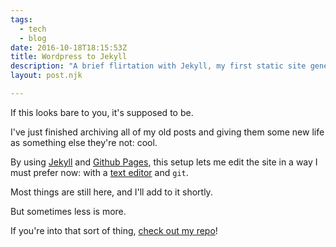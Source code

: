 ```yaml
---
tags:
  - tech
  - blog
date: 2016-10-18T18:15:53Z
title: Wordpress to Jekyll
description: "A brief flirtation with Jekyll, my first static site generator. I've moved on to happier tools since."
layout: post.njk

---
```


If this looks bare to you, it's supposed to be.

I've just finished archiving all of my old posts and giving them some new life as something else they're not: cool.

By using [Jekyll](https://jekyllrb.com) and [Github Pages](https://pages.github.com), this setup lets me edit the site in a way I must prefer now: with a [text editor](https://atom.io) and `git`.

Most things are still here, and I'll add to it shortly.

But sometimes less is more.

If you're into that sort of thing, [check out my repo](https://github.com/skinnylatte/skinnylatte.github.io)!
